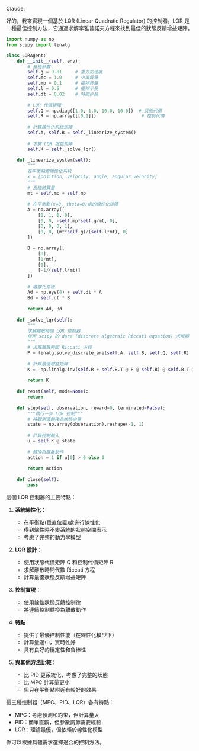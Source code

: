 Claude:

好的，我來實現一個基於 LQR (Linear Quadratic Regulator) 的控制器。LQR 是一種最佳控制方法，它通過求解李雅普諾夫方程來找到最佳的狀態反饋增益矩陣。



```python
import numpy as np
from scipy import linalg

class LQRAgent:
    def __init__(self, env):
        # 系統參數
        self.g = 9.81     # 重力加速度
        self.mc = 1.0     # 小車質量
        self.mp = 0.1     # 擺桿質量
        self.l = 0.5      # 擺桿半長
        self.dt = 0.02    # 時間步長
        
        # LQR 代價矩陣
        self.Q = np.diag([1.0, 1.0, 10.0, 10.0])  # 狀態代價
        self.R = np.array([[0.1]])                 # 控制代價
        
        # 計算線性化系統矩陣
        self.A, self.B = self._linearize_system()
        
        # 求解 LQR 增益矩陣
        self.K = self._solve_lqr()
        
    def _linearize_system(self):
        """
        在平衡點處線性化系統
        x = [position, velocity, angle, angular_velocity]
        """
        # 系統總質量
        mt = self.mc + self.mp
        
        # 在平衡點(x=0, theta=0)處的線性化矩陣
        A = np.array([
            [0, 1, 0, 0],
            [0, 0, -self.mp*self.g/mt, 0],
            [0, 0, 0, 1],
            [0, 0, (mt*self.g)/(self.l*mt), 0]
        ])
        
        B = np.array([
            [0],
            [1/mt],
            [0],
            [-1/(self.l*mt)]
        ])
        
        # 離散化系統
        Ad = np.eye(4) + self.dt * A
        Bd = self.dt * B
        
        return Ad, Bd
        
    def _solve_lqr(self):
        """
        求解離散時間 LQR 控制器
        使用 scipy 的 dare (discrete algebraic Riccati equation) 求解器
        """
        # 求解離散時間 Riccati 方程
        P = linalg.solve_discrete_are(self.A, self.B, self.Q, self.R)
        
        # 計算最優增益矩陣
        K = -np.linalg.inv(self.R + self.B.T @ P @ self.B) @ self.B.T @ P @ self.A
        
        return K
        
    def reset(self, mode=None):
        return
        
    def step(self, observation, reward=0, terminated=False):
        """執行一步 LQR 控制"""
        # 將觀測值轉換為狀態向量
        state = np.array(observation).reshape(-1, 1)
        
        # 計算控制輸入
        u = self.K @ state
        
        # 轉換為離散動作
        action = 1 if u[0] > 0 else 0
        
        return action
        
    def close(self):
        pass

```

這個 LQR 控制器的主要特點：

1. **系統線性化**：
   - 在平衡點(垂直位置)處進行線性化
   - 得到線性時不變系統的狀態空間表示
   - 考慮了完整的動力學模型

2. **LQR 設計**：
   - 使用狀態代價矩陣 Q 和控制代價矩陣 R
   - 求解離散時間代數 Riccati 方程
   - 計算最優狀態反饋增益矩陣

3. **控制實現**：
   - 使用線性狀態反饋控制律
   - 將連續控制轉換為離散動作

4. **特點**：
   - 提供了最優控制性能（在線性化模型下）
   - 計算量適中，實時性好
   - 具有良好的穩定性和魯棒性

5. **與其他方法比較**：
   - 比 PID 更系統化，考慮了完整的狀態
   - 比 MPC 計算量更小
   - 但只在平衡點附近有較好的效果

這三種控制器（MPC、PID、LQR）各有特點：
- MPC：考慮預測和約束，但計算量大
- PID：簡單直觀，但參數調節需要經驗
- LQR：理論最優，但依賴於線性化模型

你可以根據具體需求選擇適合的控制方法。